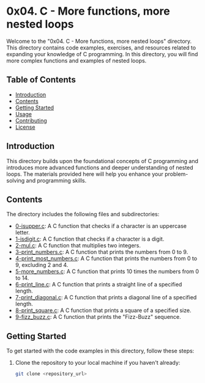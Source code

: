 # 0x04. C - More functions, more nested loops

Welcome to the "0x04. C - More functions, more nested loops" directory. This directory contains code examples, exercises, and resources related to expanding your knowledge of C programming. In this directory, you will find more complex functions and examples of nested loops.

## Table of Contents
- [Introduction](#introduction)
- [Contents](#contents)
- [Getting Started](#getting-started)
- [Usage](#usage)
- [Contributing](#contributing)
- [License](#license)

## Introduction
This directory builds upon the foundational concepts of C programming and introduces more advanced functions and deeper understanding of nested loops. The materials provided here will help you enhance your problem-solving and programming skills.

## Contents
The directory includes the following files and subdirectories:

- [0-isupper.c](0-isupper.c): A C function that checks if a character is an uppercase letter.
- [1-isdigit.c](1-isdigit.c): A C function that checks if a character is a digit.
- [2-mul.c](2-mul.c): A C function that multiplies two integers.
- [3-print_numbers.c](3-print_numbers.c): A C function that prints the numbers from 0 to 9.
- [4-print_most_numbers.c](4-print_most_numbers.c): A C function that prints the numbers from 0 to 9, excluding 2 and 4.
- [5-more_numbers.c](5-more_numbers.c): A C function that prints 10 times the numbers from 0 to 14.
- [6-print_line.c](6-print_line.c): A C function that prints a straight line of a specified length.
- [7-print_diagonal.c](7-print_diagonal.c): A C function that prints a diagonal line of a specified length.
- [8-print_square.c](8-print_square.c): A C function that prints a square of a specified size.
- [9-fizz_buzz.c](9-fizz_buzz.c): A C function that prints the "Fizz-Buzz" sequence.

## Getting Started
To get started with the code examples in this directory, follow these steps:

1. Clone the repository to your local machine if you haven't already:
   ```sh
   git clone <repository_url>

